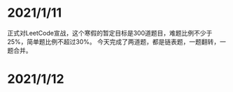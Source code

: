 # 2021/1/11
正式对LeetCode宣战，这个寒假的暂定目标是300道题目，难题比例不少于25%，简单题比例不超过30%。
今天完成了两道题，都是链表题，一题翻转，一题合并。
# 2021/1/12
